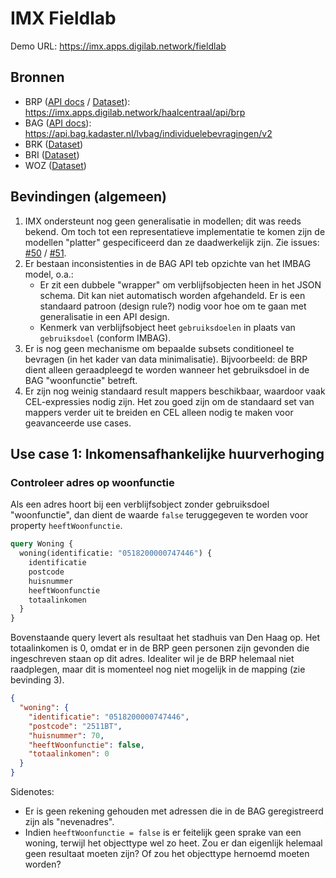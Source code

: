 # IMX Fieldlab

Demo URL: https://imx.apps.digilab.network/fieldlab

## Bronnen

- BRP ([API docs](https://brp-api.github.io/Haal-Centraal-BRP-bevragen/v2/redoc) / [Dataset](https://github.com/BRP-API/Haal-Centraal-BRP-bevragen/blob/master/src/config/BrpService/test-data.json)): https://imx.apps.digilab.network/haalcentraal/api/brp
- BAG ([API docs](https://lvbag.github.io/BAG-API/Technische%20specificatie/Redoc/)): https://api.bag.kadaster.nl/lvbag/individuelebevragingen/v2
- BRK ([Dataset](./data/brk))
- BRI ([Dataset](./data/bri))
- WOZ ([Dataset](./data/woz))

## Bevindingen (algemeen)

1. IMX ondersteunt nog geen generalisatie in modellen; dit was reeds bekend. Om toch tot een representatieve
   implementatie te komen zijn de modellen "platter" gespecificeerd dan ze daadwerkelijk zijn.
   Zie issues: [#50](https://github.com/imx-org/imx-orchestrate/issues/50) / [#51](https://github.com/imx-org/imx-orchestrate/issues/51).
2. Er bestaan inconsistenties in de BAG API teb opzichte van het IMBAG model, o.a.:
   - Er zit een dubbele "wrapper" om verblijfsobjecten heen in het JSON schema. Dit kan niet automatisch worden 
    afgehandeld. Er is een standaard patroon (design rule?) nodig voor hoe om te gaan met generalisatie in een API design.   
   - Kenmerk van verblijfsobject heet `gebruiksdoelen` in plaats van `gebruiksdoel` (conform IMBAG).
3. Er is nog geen mechanisme om bepaalde subsets conditioneel te bevragen (in het kader van data minimalisatie).
   Bijvoorbeeld: de BRP dient alleen geraadpleegd te worden wanneer het gebruiksdoel in de BAG "woonfunctie" betreft.
4. Er zijn nog weinig standaard result mappers beschikbaar, waardoor vaak CEL-expressies nodig zijn. Het zou goed zijn
   om de standaard set van mappers verder uit te breiden en CEL alleen nodig te maken voor geavanceerde use cases.

## Use case 1: Inkomensafhankelijke huurverhoging

### Controleer adres op woonfunctie

Als een adres hoort bij een verblijfsobject zonder gebruiksdoel "woonfunctie", dan dient de waarde `false` teruggegeven
te worden voor property `heeftWoonfunctie`.

```graphql
query Woning {
  woning(identificatie: "0518200000747446") {
    identificatie
    postcode
    huisnummer
    heeftWoonfunctie
    totaalinkomen
  }
}
```

Bovenstaande query levert als resultaat het stadhuis van Den Haag op. Het totaalinkomen is 0, omdat er in de BRP geen
personen zijn gevonden die ingeschreven staan op dit adres. Idealiter wil je
de BRP helemaal niet raadplegen, maar dit is momenteel nog niet mogelijk in de mapping (zie bevinding 3).

```json
{
  "woning": {
    "identificatie": "0518200000747446",
    "postcode": "2511BT",
    "huisnummer": 70,
    "heeftWoonfunctie": false,
    "totaalinkomen": 0
  }
}
```

Sidenotes:
- Er is geen rekening gehouden met adressen die in de BAG geregistreerd zijn als "nevenadres".
- Indien `heeftWoonfunctie = false` is er feitelijk geen sprake van een woning, terwijl het objecttype wel zo heet.
  Zou er dan eigenlijk helemaal geen resultaat moeten zijn? Of zou het objecttype hernoemd moeten worden?
